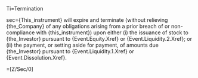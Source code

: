 Ti=Termination

sec={This_instrument} will expire and terminate (without relieving {the_Company} of any obligations arising from a prior breach of or non-compliance with {this_instrument}) upon either (i) the issuance of stock to {the_Investor} pursuant to {Event.Equity.Xref} or {Event.Liquidity.2.Xref}; or (ii) the payment, or setting aside for payment, of amounts due {the_Investor} pursuant to {Event.Liquidity.1.Xref} or {Event.Dissolution.Xref}.

=[Z/Sec/0]

